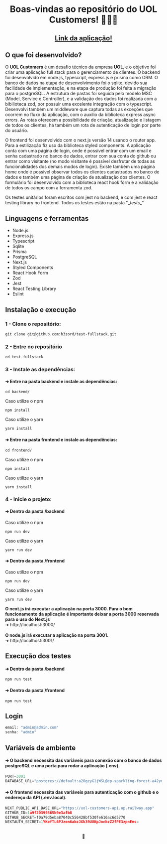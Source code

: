 <h1 align="center">Boas-vindas ao repositório do UOL Customers! 👨🏼‍💼</h1>

<h2 align="center">
  <a href="https://uol-customers.up.railway.app/" target="_blank">
    Link da aplicação!
  </a>
</h2>

## O que foi desenvolvido?

O <strong>UOL Customers</strong> é um desafio técnico da empresa <strong>UOL</strong>, e o objetivo foi criar uma aplicação full stack para o gerenciamento de clientes. O backend foi desenvolvido em node.js, typescript, express.js e prisma como ORM. O banco de dados na etapa de desenvolvimento foi o sqlite, devido sua facilidade de implementação, e na etapa de produção foi feita a migração para o postgreSQL. A estrutura de pastas foi seguida pelo modelo MSC (Model, Service e Controller), e a validação dos dados foi realizada com a bibilioteca zod, por possuir uma excelente integração com o typescript. Desenvolvi também um middleware que captura todas as exceções que ocorrem no fluxo da aplicação, com o auxilio da biblioteca express async errors. As rotas oferecem a possibilidade de criação, atualização e listagem de todos os clientes, há também um rota de autenticação de login por parte do usuário.

O frontend foi desenvolvido com o next.js versão 14 usando o router app. Para a estilização fiz uso da biblioteca styled components. A aplicação conta com uma página de login, onde é possivel entrar com um email e senha cadastrado no banco de dados, entrar com sua conta do github ou entrar como visitante (no modo visitante é possível desfrutar de todas as funcionalidades dos demais modos de login). Existe também uma página home onde é possivel observar todos os clientes cadastrados no banco de dados e também uma página de criação de atualização dos clientes. O formulário foi desenvolvido com a biblioteca react hook form e a validação de todos os campo com a ferramenta zod.

Os testes unitários foram escritos com jest no backend, e com jest e react testing library no frontend. Todos os testes estão na pasta "\__tests__\"

## Linguagens e ferramentas

- Node.js
- Express.js
- Typescript
- Sqlite
- Prisma
- PostgreSQL
- Next.js
- Styled Components
- React Hook Form
- Zod
- Jest
- React Testing Library
- Eslint

## Instalação e execução

### 1 - Clone o repositório:
```
git clone git@github.com:h3zord/test-fullstack.git
```

### 2 - Entre no repositório
```
cd test-fullstack
```

### 3 - Instale as dependências:
#### ➜ Entre na pasta backend e instale as dependências:
```
cd backend/
```
Caso utilize o npm
```
npm install
```
Caso utilize o yarn
```
yarn install
```
#### ➜ Entre na pasta frontend e instale as dependências:
```
cd frontend/
```
Caso utilize o npm
```
npm install
```
Caso utilize o yarn
```
yarn install
```

### 4 - Inicie o projeto:
#### ➜ Dentro da pasta /backend

Caso utilize o npm
```
npm run dev
```
Caso utilize o yarn
```
yarn run dev
```

#### ➜ Dentro da pasta /frontend

Caso utilize o npm
```
npm run dev
```
Caso utilize o yarn
```
yarn run dev
```

<strong>O next.js irá executar a aplicação na porta 3000. Para o bom funcionamento da aplicação é importante deixar a porta 3000 reservada para o uso do Next.js</strong>
<br/>
➜ http://localhost:3000/
<br/>
<br/>
<strong>O node.js irá executar a aplicação na porta 3001.</strong>
<br/>
➜ http://localhost:3001/

## Execução dos testes
#### ➜ Dentro da pasta /backend
```
npm run test
```
#### ➜ Dentro da pasta /frontend
```
npm run test
```

## Login
```javascript
email: "admin@admin.com"
senha: "admin"
```

## Variáveis de ambiente

#### ➜ O backend necessita das variáveis para conexão com o banco de dados postgreSQL e uma porta para rodar a aplicação (.env).
```javascript
PORT=3001
DATABASE_URL="postgres://default:a2OgzyG1jWSL@ep-sparkling-forest-a42ymh7g.us-east-1.aws.neon.tech:5432/verceldb?sslmode=require"
```

#### ➜ O frontend necessita das variáveis para autenticação com o github e o endereço da API (.env.local).
```javascript
NEXT_PUBLIC_API_BASE_URL="https://uol-customers-api.up.railway.app"
GITHUB_ID=1a9f20399365b9e3afb8
GITHUB_SECRET=f0a79d5eba87040c556428bf530fe616ac6d5770
NEXTAUTH_SECRET=1YKefTL6PJzen6abzJGk39U8KpJocbzZ2fPE3zpnEms=
```

##

<div align="center">
  🐺
</div>